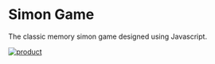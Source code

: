 # Simon Game

The classic memory simon game designed using Javascript.

[![product](https://postimage.me/images/2024/07/05/product.gif)](https://postimage.me/image/product.0jPUW)

